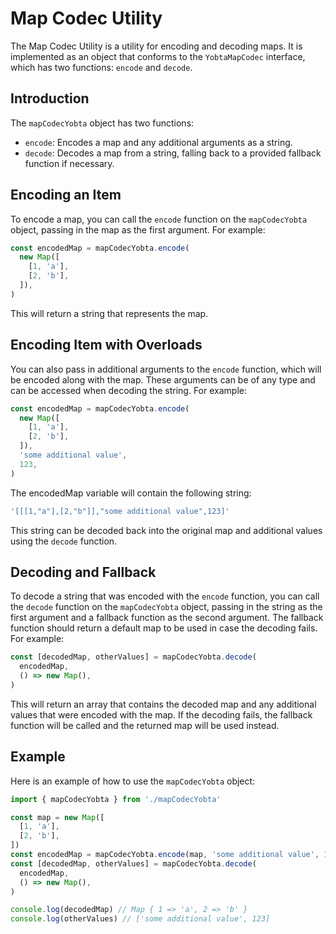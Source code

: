 # Map Codec Utility

The Map Codec Utility is a utility for encoding and decoding maps. It is implemented as an object that conforms to the `YobtaMapCodec` interface, which has two functions: `encode` and `decode`.

## Introduction

The `mapCodecYobta` object has two functions:

- `encode`: Encodes a map and any additional arguments as a string.
- `decode`: Decodes a map from a string, falling back to a provided fallback function if necessary.

## Encoding an Item

To encode a map, you can call the `encode` function on the `mapCodecYobta` object, passing in the map as the first argument. For example:

```ts
const encodedMap = mapCodecYobta.encode(
  new Map([
    [1, 'a'],
    [2, 'b'],
  ]),
)
```

This will return a string that represents the map.

## Encoding Item with Overloads

You can also pass in additional arguments to the `encode` function, which will be encoded along with the map. These arguments can be of any type and can be accessed when decoding the string. For example:

```ts
const encodedMap = mapCodecYobta.encode(
  new Map([
    [1, 'a'],
    [2, 'b'],
  ]),
  'some additional value',
  123,
)
```

The encodedMap variable will contain the following string:

```ts
'[[[1,"a"],[2,"b"]],"some additional value",123]'
```

This string can be decoded back into the original map and additional values using the `decode` function.

## Decoding and Fallback

To decode a string that was encoded with the `encode` function, you can call the `decode` function on the `mapCodecYobta` object, passing in the string as the first argument and a fallback function as the second argument. The fallback function should return a default map to be used in case the decoding fails. For example:

```ts
const [decodedMap, otherValues] = mapCodecYobta.decode(
  encodedMap,
  () => new Map(),
)
```

This will return an array that contains the decoded map and any additional values that were encoded with the map. If the decoding fails, the fallback function will be called and the returned map will be used instead.

## Example

Here is an example of how to use the `mapCodecYobta` object:

```ts
import { mapCodecYobta } from './mapCodecYobta'

const map = new Map([
  [1, 'a'],
  [2, 'b'],
])
const encodedMap = mapCodecYobta.encode(map, 'some additional value', 123)
const [decodedMap, otherValues] = mapCodecYobta.decode(
  encodedMap,
  () => new Map(),
)

console.log(decodedMap) // Map { 1 => 'a', 2 => 'b' }
console.log(otherValues) // ['some additional value', 123]
```
